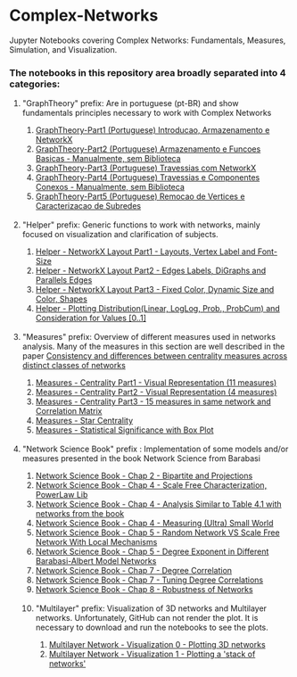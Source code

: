 # Complex-Networks
Jupyter Notebooks covering Complex Networks: Fundamentals, Measures, Simulation, and Visualization.
### The notebooks in this repository area broadly separated into 4 categories:
<ol>
  <li>"GraphTheory" prefix: Are in portuguese (pt-BR) and show fundamentals principles necessary to work with Complex Networks</li>
    <ol>
      <li><a href="https://github.com/RodrigoHenriqueRamos/Complex-Networks/blob/main/GraphTheory-Part1%20(Portuguese)%20Introducao%2C%20Armazenamento%20e%20NetworkX.ipynb">GraphTheory-Part1 (Portuguese) Introducao, Armazenamento e NetworkX</a></li>
      <li><a href="https://github.com/RodrigoHenriqueRamos/Complex-Networks/blob/main/GraphTheory-Part2%20(Portuguese)%20Armazenamento%20e%20Funcoes%20Basicas%20-%20Manualmente%2C%20sem%20Biblioteca.ipynb">GraphTheory-Part2 (Portuguese) Armazenamento e Funcoes Basicas - Manualmente, sem Biblioteca</a></li>
      <li><a href="https://github.com/RodrigoHenriqueRamos/Complex-Networks/blob/main/GraphTheory-Part3%20(Portuguese)%20Travessias%20com%20NetworkX.ipynb">GraphTheory-Part3 (Portuguese) Travessias com NetworkX</a></li>
      <li><a href="https://github.com/RodrigoHenriqueRamos/Complex-Networks/blob/main/GraphTheory-Part4%20(Portuguese)%20Travessias%20e%20Componentes%20Conexos%20-%20Manualmente%2C%20sem%20Biblioteca.ipynb">GraphTheory-Part4 (Portuguese) Travessias e Componentes Conexos - Manualmente, sem Biblioteca</a></li>
      <li><a href="https://github.com/RodrigoHenriqueRamos/Complex-Networks/blob/main/GraphTheory-Part5%20(Portuguese)%20Remocao%20de%20Vertices%20e%20Caracterizacao%20de%20Subredes.ipynb">GraphTheory-Part5 (Portuguese) Remocao de Vertices e Caracterizacao de Subredes</a></li>  
    </ol>
  <br>
  
  <li>"Helper" prefix: Generic functions to work with networks, mainly focused on visualization and clarification of subjects.</li>
    <ol>
        <li><a href="https://github.com/RodrigoHenriqueRamos/Complex-Networks/blob/main/Helper%20-%20NetworkX%20Layout%20Part1%20-%20Layouts%2C%20Vertex%20Label%20and%20Font-Size.ipynb">Helper - NetworkX Layout Part1 - Layouts, Vertex Label and Font-Size</a></li>
        <li><a href="https://github.com/RodrigoHenriqueRamos/Complex-Networks/blob/main/Helper%20-%20NetworkX%20Layout%20Part2%20-%20Edges%20Labels%2C%20DiGraphs%20and%20Parallels%20Edges.ipynb">Helper - NetworkX Layout Part2 - Edges Labels, DiGraphs and Parallels Edges</a></li>
        <li><a href="https://github.com/RodrigoHenriqueRamos/Complex-Networks/blob/main/Helper%20-%20NetworkX%20Layout%20Part3%20-%20Fixed%20Color%2C%20Dynamic%20Size%20and%20Color%2C%20Shapes%20.ipynb">Helper - NetworkX Layout Part3 - Fixed Color, Dynamic Size and Color, Shapes</a></li>
        <li><a href="https://github.com/RodrigoHenriqueRamos/Complex-Networks/blob/main/Helper%20-%20Plotting%20Distribution(Linear%2C%20LogLog%2C%20Prob.%2C%20ProbCum)%20%20and%20Consideration%20for%20Values%20%5B0..1%5D.ipynb">Helper - Plotting Distribution(Linear, LogLog, Prob., ProbCum)  and Consideration for Values [0..1]</a></li> 
    </ol>
  <br>
  
  <li>"Measures" prefix: Overview of different measures used in networks analysis. Many of the measures in this section are well described in the paper <a href="https://journals.plos.org/plosone/article?id=10.1371/journal.pone.0220061">Consistency and differences between centrality measures across distinct classes of networks</a> </li>
    <ol>
        <li><a href="https://github.com/RodrigoHenriqueRamos/Complex-Networks/blob/main/Measures%20-%20Centrality%20Part1%20-%20Visual%20Representation%20(11%20measures).ipynb">Measures - Centrality Part1 - Visual Representation (11 measures)</a></li>
        <li><a href="https://github.com/RodrigoHenriqueRamos/Complex-Networks/blob/main/Measures%20-%20Centrality%20Part2%20-%20Visual%20Representation%20(4%20measures).ipynb">Measures - Centrality Part2 - Visual Representation (4 measures)</a></li>
        <li><a href="https://github.com/RodrigoHenriqueRamos/Complex-Networks/blob/main/Measures%20-%20Centrality%20Part3%20-%2015%20measures%20in%20same%20network%20and%20Correlation%20Matrix.ipynb">Measures - Centrality Part3 - 15 measures in same network and Correlation Matrix</a></li>
        <li><a href="https://github.com/RodrigoHenriqueRamos/Complex-Networks/blob/main/Measures%20-%20Centrality-%20Star%20Centrality.ipynb">Measures - Star Centrality</a></li>
        <li><a href="https://github.com/RodrigoHenriqueRamos/Complex-Networks/blob/main/Measures%20-%20Centrality%20-%20Statistical%20Significance%20with%20Box%20Plots.ipynb">Measures - Statistical Significance with Box Plot</a></li>
    </ol>
  </li>
  <br>
  
  <li>"Network Science Book" prefix : Implementation of some models and/or measures presented in the book Network Science from Barabasi</li>
    <ol>
        <li><a href="https://github.com/RodrigoHenriqueRamos/Complex-Networks/blob/main/Network%20Science%20Book%20-%20Chap%202%20-%20Bipartite%20and%20Projections.ipynb">Network Science Book - Chap 2 - Bipartite and Projections</a></li>
        <li><a href="https://github.com/RodrigoHenriqueRamos/Complex-Networks/blob/main/Network%20Science%20Book%20-%20Chap%204%20-%20Scale%20Free%20Characterization%2C%20PowerLaw%20Lib.ipynb">Network Science Book - Chap 4 - Scale Free Characterization, PowerLaw Lib</a></li>
        <li><a href="https://github.com/RodrigoHenriqueRamos/Complex-Networks/blob/main/Network%20Science%20Book%20-%20Chap%204%20-%20Analysis%20Similar%20to%20Table%204.1%20with%20networks%20from%20the%20book.ipynb">Network Science Book - Chap 4 - Analysis Similar to Table 4.1 with networks from the book</a></li>
        <li><a href="https://github.com/RodrigoHenriqueRamos/Complex-Networks/blob/main/Network%20Science%20Book%20-%20Chap%204%20-%20Measuring%20Small%20World.ipynb">Network Science Book - Chap 4 - Measuring (Ultra) Small World</a></li>
        <li><a href="https://github.com/RodrigoHenriqueRamos/Complex-Networks/blob/main/Network%20Science%20Book%20-%20Chap%205%20-%20Random%20Network%20VS%20Scale%20Free%20Network%20With%20Local%20Mechanisms.ipynb">Network Science Book - Chap 5 - Random Network VS Scale Free Network With Local Mechanisms</a></li>
        <li><a href="https://github.com/RodrigoHenriqueRamos/Complex-Networks/blob/main/Network%20Science%20Book%20-%20Chap%205%20-%20Degree%20Exponent%20in%20Different%20Barabasi-Albert%20Model%20Networks.ipynb">Network Science Book - Chap 5 - Degree Exponent in Different Barabasi-Albert Model Networks</a></li>
        <li><a href="https://github.com/RodrigoHenriqueRamos/Complex-Networks/blob/main/Network%20Science%20Book%20-%20Chap%207%20-%20Degree%20Correlation.ipynb">Network Science Book - Chap 7 - Degree Correlation</a></li>
        <li><a href="https://github.com/RodrigoHenriqueRamos/Complex-Networks/blob/main/Network%20Science%20Book%20-%20Chap%207%20-%20Tuning%20Degree%20Correlations.ipynb">Network Science Book - Chap 7 - Tuning Degree Correlations </a></li>
        <li><a href="https://github.com/RodrigoHenriqueRamos/Complex-Networks/blob/main/Network%20Science%20Book%20-%20Chap%208%20-%20Robustness%20of%20Networks.ipynb">Network Science Book - Chap 8 - Robustness of Networks</a></li>
  <br>
  <li>"Multilayer" prefix: Visualization of 3D networks and Multilayer networks. Unfortunately, GitHub can not render the plot. It is necessary to download and run the notebooks to see the plots.</li>
    <ol>
        <li><a href="https://github.com/RodrigoHenriqueRamos/Complex-Networks/blob/main/Multilayer%20Network%20-%20Visualization%200.ipynb">Multilayer Network - Visualization 0 - Plotting 3D networks</a></li>
        <li><a href="https://github.com/RodrigoHenriqueRamos/Complex-Networks/blob/main/Multilayer%20Network%20-%20Visualization%201.ipynb">Multilayer Network - Visualization 1 - Plotting a 'stack of networks'</a></li>
    </ol>
  </li>
  <br>
</ol>
